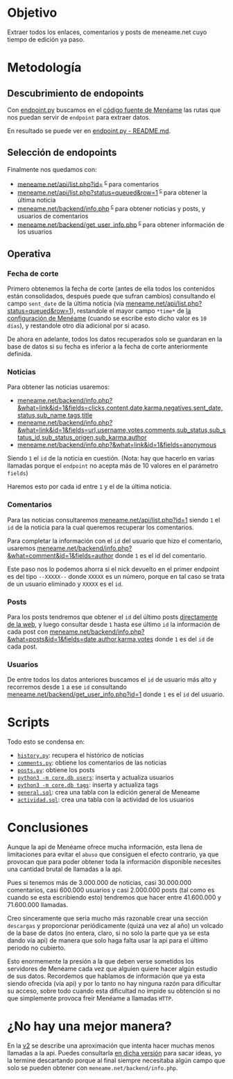 # Objetivo

Extraer todos los enlaces, comentarios y posts de meneame.net cuyo
tiempo de edición ya paso.

# Metodología

## Descubrimiento de endopoints

Con [endpoint.py](/core/endpoint.py) buscamos en el
[código fuente de Menéame](https://github.com/Meneame/meneame.net/)
las rutas que nos puedan servir de `endpoint` para extraer datos.

En resultado se puede ver en [endpoint.py - README.md](/core/README.md).

## Selección de endopoints

Finalmente nos quedamos con:

* [meneame.net/api/list.php?id=](https://www.meneame.net/api/list.php?id=)<sup>
<a href="https://github.com/Meneame/meneame.net/blob/master/www/api/list.php">c</a>
</sup> para comentarios
* [meneame.net/api/list.php?status=queued&row=1](https://www.meneame.net/api/list.php?status=queued&rows=1)<sup>
<a href="https://github.com/Meneame/meneame.net/blob/master/www/api/list.php">c</a>
</sup> para obtener la última noticia
* [meneame.net/backend/info.php](https://www.meneame.net/backend/info.php?what=&fields=&id=)<sup>
<a href="https://github.com/Meneame/meneame.net/blob/master/www/backend/info.php">c</a>
</sup> para obtener noticias y posts, y usuarios de comentarios
* [meneame.net/backend/get_user_info.php](https://www.meneame.net/backend/get_user_info.php?id=)<sup>
<a href="https://github.com/Meneame/meneame.net/blob/master/www/backend/get_user_info.php">c</a>
</sup> para obtener información de los usuarios

## Operativa

### Fecha de corte

Primero obtenemos la fecha de corte
(antes de ella todos los contenidos están consolidados, después puede que sufran cambios)
consultando el campo `sent_date` de la última noticia (vía [meneame.net/api/list.php?status=queued&row=1](https://www.meneame.net/api/list.php?status=queued&rows=1)),
restandole el mayor campo `*time*` de [la configuración de Menéame](https://github.com/Meneame/meneame.net/blob/master/www/config.php) (cuando se escribe esto dicho valor es `10 días`), y restandole
otro día adicional por si acaso.

De ahora en adelante, todos los datos recuperados solo se guardaran en la base
de datos si su fecha es inferior a la fecha de corte anteriormente definida.

### Noticias

Para obtener las noticias usaremos:

* [meneame.net/backend/info.php?&what=link&id=1&fields=clicks,content,date,karma,negatives,sent_date,status,sub_name,tags,title](https://www.meneame.net/backend/info.php?&what=link&id=1&fields=clicks,content,date,karma,negatives,sent_date,status,sub_name,tags,title)
* [meneame.net/backend/info.php?&what=link&id=1&fields=url,username,votes,comments,sub_status,sub_status_id,sub_status_origen,sub_karma,author](https://www.meneame.net/backend/info.php?&what=link&id=1&fields=url,username,votes,comments,sub_status,sub_status_id,sub_status_origen,sub_karma,author)
* [meneame.net/backend/info.php?&what=link&id=1&fields=anonymous](https://www.meneame.net/backend/info.php?&what=link&id=1&fields=anonymous)

Siendo `1` el `id` de la noticia en cuestión. (Nota: hay que hacerlo en varias llamadas porque el `endpoint` no acepta más de 10 valores en el parámetro `fields`)

Haremos esto por cada id entre `1` y el de la última noticia.

### Comentarios

Para las noticias consultaremos [meneame.net/api/list.php?id=1](https://www.meneame.net/api/list.php?id=1) siendo `1` el `id` de la noticia para la cual
queremos recuperar los comentarios.

Para completar la información con el `id` del usuario que hizo el comentario,
usaremos [meneame.net/backend/info.php?&what=comment&id=1&fields=author](meneame.net/backend/info.php?&what=comment&id=1&fields=author) donde `1` es el id del comentario.

Este paso nos lo podemos ahorra si el nick devuelto en el primer endpoint
es del tipo `--XXXXX--` donde `XXXXX` es un número, porque en tal caso
se trata de un usuario eliminado y `XXXXX` es el `id`.

### Posts

Para los posts tendremos que obtener el `id` del último posts
[directamente de la web](https://www.meneame.net/notame/), y luego
consultar desde `1` hasta ese último `id` la información de cada
post con [meneame.net/backend/info.php?&what=posts&id=1&fields=date,author,karma,votes](https://meneame.net/backend/info.php?&what=comment&id=1&fields=date,author,karma,votes)
donde `1` es del `id` de cada post.

### Usuarios

De entre todos los datos anteriores buscamos el `id` de usuario más alto y
recorremos desde `1` a ese `id` consultando [meneame.net/backend/get_user_info.php?id=1](https://www.meneame.net/backend/get_user_info.php?id=1) donde `1` es el `id` del usuario.

# Scripts

Todo esto se condensa en:

* [`history.py`](/history.py): recupera el histórico de noticias
* [`comments.py`](/comments.py): obtiene los comentarios de las noticias
* [`posts.py`](/posts.py): obtiene los posts
* [`python3 -m core.db users`](/core/db.py): inserta y actualiza usuarios
* [`python3 -m core.db tags`](/core/db.py): inserta y actualiza tags
* [`general.sql`](/sql/views/general.sql): crea una tabla con la edición general de Meneame
* [`actividad.sql`](/sql/views/actividad.sql): crea una tabla con la actividad de los usuarios

# Conclusiones

Aunque la api de Menéame ofrece mucha información, esta llena de limitaciones para
evitar el `abuso` que consiguen el efecto contrario, ya que provocan que para
poder obtener toda la información disponible necesites una cantidad brutal de
llamadas a la api.

Pues si tenemos más de 3.000.000 de noticias, casi 30.000.000 comentarios,
casi 600.000 usuarios y casi 2.000.000 posts (tal como es cuando se esta escribiendo
esto) tendremos que hacer entre 41.600.000 y 71.600.000 llamadas.

Creo sinceramente que seria mucho más razonable crear una sección `descargas`
y proporcionar periódicamente (quizá una vez al año) un volcado de la base de datos
(no entera, claro, si no solo la parte que ya se esta dando vía api)
de manera que solo haga falta usar la api para el último periodo no cubierto.

Esto enormemente la presión a la que deben verse sometidos los servidores
de Menéame cada vez que alguien quiere hacer algún estudio de sus datos.
Recordemos que hablamos de información que ya esta siendo ofrecida (vía api) y
por lo tanto no hay ninguna razón para dificultar su acceso, sobre todo cuando
esta dificultad no impide su obtención si no que simplemente provoca
freír Menéame a llamadas `HTTP`.

# ¿No hay una mejor manera?

En la [v2](https://github.com/s-nt-s/meneame.dump/blob/v2/README.md) se describe
una aproximación que intenta hacer muchas menos llamadas a la api.
Puedes consultarla
[en dicha versión](https://github.com/s-nt-s/meneame.dump/blob/v2/README.md)
para sacar ideas,
yo la termine descartando porque al final siempre necesitaba algún
campo que solo se pueden obtener con `meneame.net/backend/info.php`.
